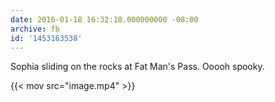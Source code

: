 ```yaml
---
date: 2016-01-18 16:32:18.000000000 -08:00
archive: fb
id: '1453163538'
---
```


Sophia sliding on the rocks at Fat Man's Pass. Ooooh spooky.

{{< mov src="image.mp4" >}}
